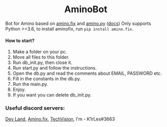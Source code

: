 <h1 align="center">
  AminoBot
</h1>

Bot for Amino based on [amino.fix](https://pypi.org/project/amino.fix/) and [amino.py](https://github.com/Slimakoi/Amino.py) ([docs](https://aminopy.readthedocs.io/en/latest/))
Only supports Python >=3.6, to install aminofix, run `pip install amino.fix`.

#### How to start?
1. Make a folder on your pc.
2. Move all files to this folder.
3. Run db_init.py, then close it.
4. Run start.py and follow the instructions.
5. Open the db.py and read the comments about EMAIL, PASSWORD etc.
6. Fill in the constants in the db.py.
7. Run the main.py.
8. Enjoy.
9. If you want you can delete db_init.py.

### Useful discord servers:
[Dev Land](https://discord.com/invite/68wchgsKdX), [Amino.fix](https://discord.gg/Bf3dpBRJHj), [TechVision](https://discord.gg/JyVZEVXGZE), I'm - K1rLes#3663 
